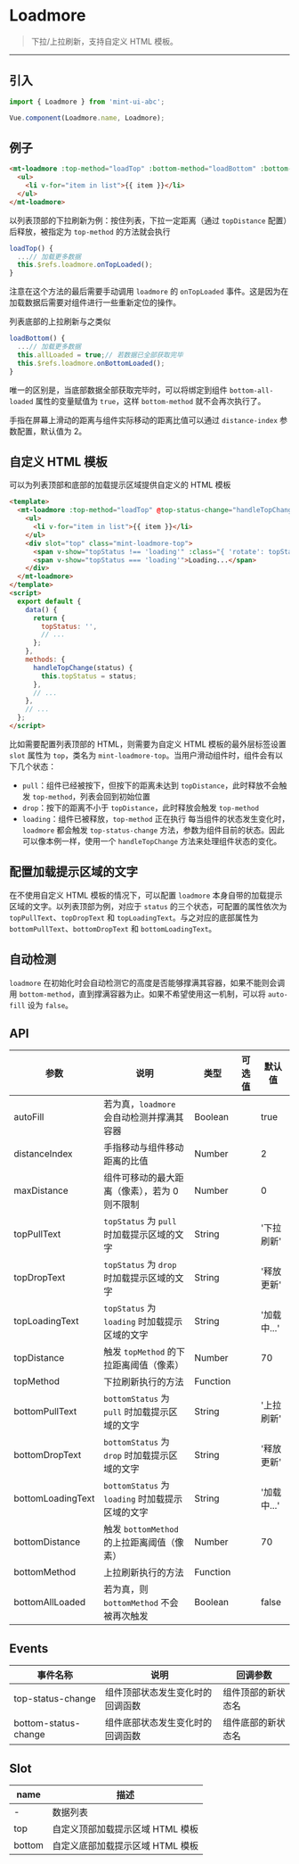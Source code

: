 # Loadmore

> 下拉/上拉刷新，支持自定义 HTML 模板。

-------------

## 引入

```javascript
import { Loadmore } from 'mint-ui-abc';

Vue.component(Loadmore.name, Loadmore);
```

## 例子

```html
<mt-loadmore :top-method="loadTop" :bottom-method="loadBottom" :bottom-all-loaded="allLoaded" ref="loadmore">
  <ul>
    <li v-for="item in list">{{ item }}</li>
  </ul>
</mt-loadmore>
```

以列表顶部的下拉刷新为例：按住列表，下拉一定距离（通过 `topDistance` 配置）后释放，被指定为 `top-method` 的方法就会执行

```javascript
loadTop() {
  ...// 加载更多数据
  this.$refs.loadmore.onTopLoaded();
}
```
注意在这个方法的最后需要手动调用 `loadmore` 的 `onTopLoaded` 事件。这是因为在加载数据后需要对组件进行一些重新定位的操作。

列表底部的上拉刷新与之类似

```javascript
loadBottom() {
  ...// 加载更多数据
  this.allLoaded = true;// 若数据已全部获取完毕
  this.$refs.loadmore.onBottomLoaded();
}
```
唯一的区别是，当底部数据全部获取完毕时，可以将绑定到组件 `bottom-all-loaded` 属性的变量赋值为 `true`，这样 `bottom-method` 就不会再次执行了。

手指在屏幕上滑动的距离与组件实际移动的距离比值可以通过 `distance-index` 参数配置，默认值为 2。

## 自定义 HTML 模板

可以为列表顶部和底部的加载提示区域提供自定义的 HTML 模板
```html
<template>
  <mt-loadmore :top-method="loadTop" @top-status-change="handleTopChange">
    <ul>
      <li v-for="item in list">{{ item }}</li>
    </ul>
    <div slot="top" class="mint-loadmore-top">
      <span v-show="topStatus !== 'loading'" :class="{ 'rotate': topStatus === 'drop' }">↓</span>
      <span v-show="topStatus === 'loading'">Loading...</span>
    </div>
  </mt-loadmore>
</template>
<script>
  export default {
    data() {
      return {
        topStatus: '',
        // ...
      };
    },
    methods: {
      handleTopChange(status) {
        this.topStatus = status;
      },
      // ...
    },
    // ...
  };
</script>
```
比如需要配置列表顶部的 HTML，则需要为自定义 HTML 模板的最外层标签设置 `slot` 属性为 `top`，类名为 `mint-loadmore-top`。当用户滑动组件时，组件会有以下几个状态：
*  `pull`：组件已经被按下，但按下的距离未达到 `topDistance`，此时释放不会触发 `top-method`，列表会回到初始位置
*  `drop`：按下的距离不小于 `topDistance`，此时释放会触发 `top-method`
*  `loading`：组件已被释放，`top-method` 正在执行
每当组件的状态发生变化时，`loadmore` 都会触发 `top-status-change` 方法，参数为组件目前的状态。因此可以像本例一样，使用一个 `handleTopChange` 方法来处理组件状态的变化。

## 配置加载提示区域的文字
在不使用自定义 HTML 模板的情况下，可以配置 `loadmore` 本身自带的加载提示区域的文字。以列表顶部为例，对应于 `status` 的三个状态，可配置的属性依次为 `topPullText`、`topDropText` 和 `topLoadingText`。与之对应的底部属性为 `bottomPullText`、`bottomDropText` 和 `bottomLoadingText`。

## 自动检测
`loadmore` 在初始化时会自动检测它的高度是否能够撑满其容器，如果不能则会调用 `bottom-method`，直到撑满容器为止。如果不希望使用这一机制，可以将 `auto-fill` 设为 `false`。

## API
| 参数 | 说明 | 类型 | 可选值 | 默认值 |
|------|-------|---------|-------|--------|
| autoFill | 若为真，`loadmore` 会自动检测并撑满其容器 | Boolean | | true |
| distanceIndex | 手指移动与组件移动距离的比值 | Number | | 2 |
| maxDistance | 组件可移动的最大距离（像素），若为 0 则不限制 | Number | | 0 |
| topPullText | `topStatus` 为 `pull` 时加载提示区域的文字 | String | | '下拉刷新' |
| topDropText | `topStatus` 为 `drop` 时加载提示区域的文字 | String | | '释放更新' |
| topLoadingText | `topStatus` 为 `loading` 时加载提示区域的文字 | String | | '加载中...' |
| topDistance | 触发 `topMethod` 的下拉距离阈值（像素） | Number | | 70 |
| topMethod | 下拉刷新执行的方法 | Function | | |
| bottomPullText | `bottomStatus` 为 `pull` 时加载提示区域的文字 | String | | '上拉刷新' |
| bottomDropText | `bottomStatus` 为 `drop` 时加载提示区域的文字 | String | | '释放更新' |
| bottomLoadingText | `bottomStatus` 为 `loading` 时加载提示区域的文字 | String | | '加载中...' |
| bottomDistance | 触发 `bottomMethod` 的上拉距离阈值（像素） | Number | | 70 |
| bottomMethod | 上拉刷新执行的方法 | Function | | |
| bottomAllLoaded | 若为真，则 `bottomMethod` 不会被再次触发 | Boolean | | false |

## Events
| 事件名称 | 说明 | 回调参数 |
|------|-------|---------|
| top-status-change | 组件顶部状态发生变化时的回调函数 | 组件顶部的新状态名 |
| bottom-status-change | 组件底部状态发生变化时的回调函数 | 组件底部的新状态名 |

## Slot
| name | 描述 |
|------|--------|
| - | 数据列表 |
| top | 自定义顶部加载提示区域 HTML 模板 |
| bottom | 自定义底部加载提示区域 HTML 模板 |
